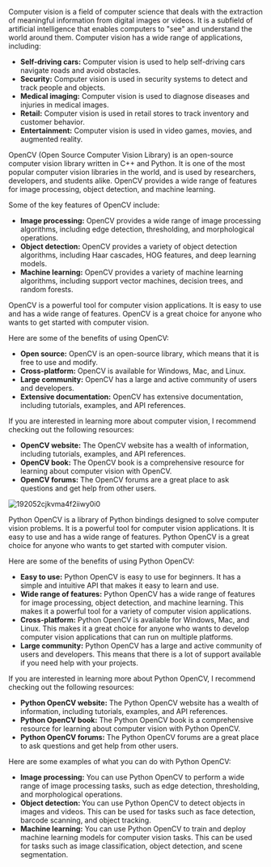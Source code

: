 Computer vision is a field of computer science that deals with the extraction of meaningful information from digital images or videos. It is a subfield of artificial intelligence that enables computers to "see" and understand the world around them. Computer vision has a wide range of applications, including:

* **Self-driving cars:** Computer vision is used to help self-driving cars navigate roads and avoid obstacles.
* **Security:** Computer vision is used in security systems to detect and track people and objects.
* **Medical imaging:** Computer vision is used to diagnose diseases and injuries in medical images.
* **Retail:** Computer vision is used in retail stores to track inventory and customer behavior.
* **Entertainment:** Computer vision is used in video games, movies, and augmented reality.

OpenCV (Open Source Computer Vision Library) is an open-source computer vision library written in C++ and Python. It is one of the most popular computer vision libraries in the world, and is used by researchers, developers, and students alike. OpenCV provides a wide range of features for image processing, object detection, and machine learning.

Some of the key features of OpenCV include:

* **Image processing:** OpenCV provides a wide range of image processing algorithms, including edge detection, thresholding, and morphological operations.
* **Object detection:** OpenCV provides a variety of object detection algorithms, including Haar cascades, HOG features, and deep learning models.
* **Machine learning:** OpenCV provides a variety of machine learning algorithms, including support vector machines, decision trees, and random forests.

OpenCV is a powerful tool for computer vision applications. It is easy to use and has a wide range of features. OpenCV is a great choice for anyone who wants to get started with computer vision.

Here are some of the benefits of using OpenCV:

* **Open source:** OpenCV is an open-source library, which means that it is free to use and modify.
* **Cross-platform:** OpenCV is available for Windows, Mac, and Linux.
* **Large community:** OpenCV has a large and active community of users and developers.
* **Extensive documentation:** OpenCV has extensive documentation, including tutorials, examples, and API references.

If you are interested in learning more about computer vision, I recommend checking out the following resources:

* **OpenCV website:** The OpenCV website has a wealth of information, including tutorials, examples, and API references.
* **OpenCV book:** The OpenCV book is a comprehensive resource for learning about computer vision with OpenCV.
* **OpenCV forums:** The OpenCV forums are a great place to ask questions and get help from other users.

![192052cjkvma4f2iiwy0i0](https://github.com/gamalahmed3265/Computer-Vision-labs/assets/75225936/7d89f769-a7eb-49ce-bb17-89d9553901db)

Python OpenCV is a library of Python bindings designed to solve computer vision problems. It is a powerful tool for computer vision applications. It is easy to use and has a wide range of features. Python OpenCV is a great choice for anyone who wants to get started with computer vision.

Here are some of the benefits of using Python OpenCV:

* **Easy to use:** Python OpenCV is easy to use for beginners. It has a simple and intuitive API that makes it easy to learn and use.
* **Wide range of features:** Python OpenCV has a wide range of features for image processing, object detection, and machine learning. This makes it a powerful tool for a variety of computer vision applications.
* **Cross-platform:** Python OpenCV is available for Windows, Mac, and Linux. This makes it a great choice for anyone who wants to develop computer vision applications that can run on multiple platforms.
* **Large community:** Python OpenCV has a large and active community of users and developers. This means that there is a lot of support available if you need help with your projects.

If you are interested in learning more about Python OpenCV, I recommend checking out the following resources:

* **Python OpenCV website:** The Python OpenCV website has a wealth of information, including tutorials, examples, and API references.
* **Python OpenCV book:** The Python OpenCV book is a comprehensive resource for learning about computer vision with Python OpenCV.
* **Python OpenCV forums:** The Python OpenCV forums are a great place to ask questions and get help from other users.

Here are some examples of what you can do with Python OpenCV:

* **Image processing:** You can use Python OpenCV to perform a wide range of image processing tasks, such as edge detection, thresholding, and morphological operations.
* **Object detection:** You can use Python OpenCV to detect objects in images and videos. This can be used for tasks such as face detection, barcode scanning, and object tracking.
* **Machine learning:** You can use Python OpenCV to train and deploy machine learning models for computer vision tasks. This can be used for tasks such as image classification, object detection, and scene segmentation.


